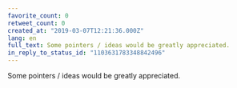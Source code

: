 ```yaml
---
favorite_count: 0
retweet_count: 0
created_at: "2019-03-07T12:21:36.000Z"
lang: en
full_text: Some pointers / ideas would be greatly appreciated.
in_reply_to_status_id: "1103631783348842496"
---
```


Some pointers / ideas would be greatly appreciated.
